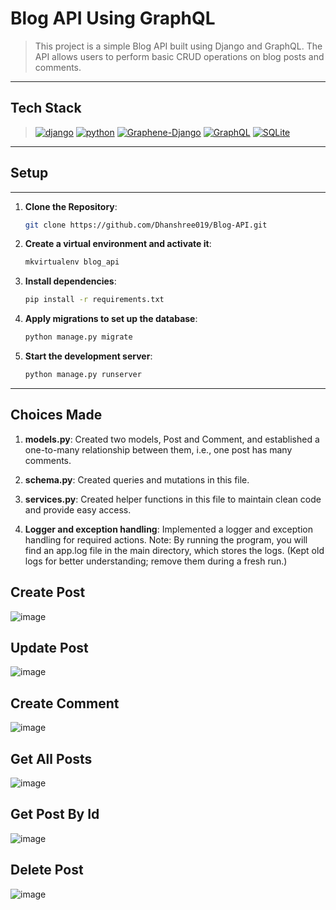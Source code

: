 # Blog API Using GraphQL
> This project is a simple Blog API built using Django and GraphQL. The API allows users to perform basic CRUD operations on blog posts and comments.

---

## Tech Stack
>[![django](https://img.shields.io/badge/Django-092E20.svg?style=flat&logo=django&logoColor=white)](https://www.djangoproject.com/)
[![python](https://img.shields.io/badge/Python-3776AB.svg?style=flat&logo=Python&logoColor=white)](https://www.python.org/)
[![Graphene-Django](https://img.shields.io/badge/Graphene-Django-000000.svg?style=flat&logo=python&logoColor=white)](https://docs.graphene-python.org/projects/django/en/latest/)
[![GraphQL](https://img.shields.io/badge/GraphQL-E10098.svg?style=flat&logo=graphql&logoColor=white)](https://graphql.org/)
[![SQLite](https://img.shields.io/badge/SQLite-003B57.svg?style=flat&logo=sqlite&logoColor=white)](https://www.sqlite.org/)

---


## Setup

---

1. **Clone the Repository**:
   ```bash
   git clone https://github.com/Dhanshree019/Blog-API.git

2. **Create a virtual environment and activate it**:
   ```bash
   mkvirtualenv blog_api

3. **Install dependencies**:
   ```bash
   pip install -r requirements.txt

4. **Apply migrations to set up the database**:
   ```bash
   python manage.py migrate

5. **Start the development server**:
   ```bash
   python manage.py runserver
---

## Choices Made

1. **models.py**: Created two models, Post and Comment, and established a one-to-many relationship between them, i.e., one post has many comments.

2. **schema.py**: Created queries and mutations in this file.

3. **services.py**: Created helper functions in this file to maintain clean code and provide easy access.

4. **Logger and exception handling**: Implemented a logger and exception handling for required actions. Note: By running the program, you will find an app.log file in the main directory, which stores the logs. (Kept old logs for better understanding; remove them during a fresh run.)


## Create Post

![image](https://github.com/Dhanshree019/Blog-API/blob/main/screenshots/all_posts.png)


## Update Post
![image](https://github.com/Dhanshree019/Blog-API/blob/main/screenshots/update_post.png)

## Create Comment
![image](https://github.com/Dhanshree019/Blog-API/blob/main/screenshots/create_comment.png)

## Get All Posts

![image](https://github.com/Dhanshree019/Blog-API/blob/main/screenshots/all_posts.png)

## Get Post By Id
![image](https://github.com/Dhanshree019/Blog-API/blob/main/screenshots/post_by_id.png)

## Delete Post
![image](https://github.com/Dhanshree019/Blog-API/blob/main/screenshots/delete_comment.png)
